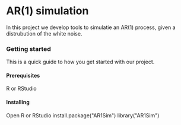 # AR(1) simulation
In this project we develop tools to simulatie an AR(1) process, given a distrubution of the white noise.
### Getting started
This is a quick guide to how you get started with our project.
#### Prerequisites
R or RStudio 
#### Installing
Open R or RStudio
    install.package("AR1Sim")
    library("AR1Sim")
